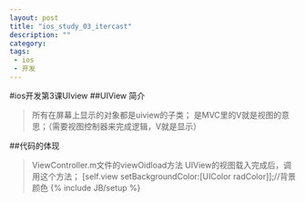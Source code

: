 ```yaml
---
layout: post
title: "ios_study_03_itercast"
description: ""
category: 
tags: 
 - ios
 - 开发
---
```

#ios开发第3课UIview
##UIView 简介
>   所有在屏幕上显示的对象都是uiview的子类；
>   是MVC里的V就是视图的意思；（需要视图控制器来完成逻辑，V就是显示）
>    
##代码的体现
>   ViewController.m文件的viewOidload方法
>       UIView的视图载入完成后，调用这个方法；
>       [self.view setBackgroundColor:[UIColor radColor]];//背景颜色
{% include JB/setup %}

